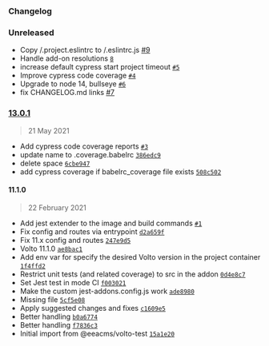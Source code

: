 ### Changelog

### Unreleased

- Copy <addon>/.project.eslintrc to <project>/.eslintrc.js [#9](https://github.com/plone/volto-addon-ci/pull/9)
- Handle add-on resolutions [`8`](https://github.com/plone/volto-addon-ci/pull/8)
- increase default cypress start project timeout [`#5`](https://github.com/plone/volto-addon-ci/pull/5)
- Improve cypress code coverage [`#4`](https://github.com/plone/volto-addon-ci/pull/4)
- Upgrade to node 14, bullseye [`#6`](https://github.com/plone/volto-addon-ci/pull/6)
- fix CHANGELOG.md links [#7](https://github.com/plone/volto-addon-ci/pull/7)


### [13.0.1](https://github.com/plone/volto-addon-ci/compare/11.1.0...13.0.1)

> 21 May 2021

- Add cypress code coverage reports [`#3`](https://github.com/plone/volto-addon-ci/pull/3)
- update name to .coverage.babelrc [`386edc9`](https://github.com/plone/volto-addon-ci/commit/386edc9e05e9db8beca77a9f21a537f6b7deef75)
- delete space [`6cbe947`](https://github.com/plone/volto-addon-ci/commit/6cbe947bdf276039b28976d5a65847954b85a5d6)
- add cypress coverage if babelrc_coverage file exists [`508c502`](https://github.com/plone/volto-addon-ci/commit/508c50272abe5c88f7eb4d465fb6c4e8dede7367)

#### 11.1.0

> 22 February 2021

- Add jest extender to the image and build commands [`#1`](https://github.com/plone/volto-addon-ci/pull/1)
- Fix config and routes via entrypoint [`d2a659f`](https://github.com/plone/volto-addon-ci/commit/d2a659fdb797ca44b92fb703dcc17f5a27bdf894)
- Fix 11.x config and routes [`247e9d5`](https://github.com/plone/volto-addon-ci/commit/247e9d5968dd5b71255f8bd2a2bd22e30dd1785b)
- Volto 11.1.0 [`ae8bac1`](https://github.com/plone/volto-addon-ci/commit/ae8bac1806ca4dd06514b746b0db3e0975fdce0f)
- Add env var for specify the desired Volto version in the project container [`1f4ffd2`](https://github.com/plone/volto-addon-ci/commit/1f4ffd20954ee1affca18074593e3161dbc240ef)
- Restrict unit tests (and related coverage) to src in the addon [`0d4e8c7`](https://github.com/plone/volto-addon-ci/commit/0d4e8c752619b8b1cb235368679decac0f0fa5cb)
- Set Jest test in mode CI [`f003021`](https://github.com/plone/volto-addon-ci/commit/f0030216a71d310678c6c89b934790a979abe21b)
- Make the custom jest-addons.config.js work [`ade8980`](https://github.com/plone/volto-addon-ci/commit/ade89804e4e47660b33f523b6452f1556e2b52ab)
- Missing file [`5cf5e08`](https://github.com/plone/volto-addon-ci/commit/5cf5e08de23b207005b0b28a15b0059e48ab1599)
- Apply suggested changes and fixes [`c1609e5`](https://github.com/plone/volto-addon-ci/commit/c1609e5be36eff397cdea1175182811c3729a21a)
- Better handling [`b0a6774`](https://github.com/plone/volto-addon-ci/commit/b0a6774b16e7793b2fdf4f42c7d3d10ed8adc267)
- Better handling [`f7836c3`](https://github.com/plone/volto-addon-ci/commit/f7836c375f660ca599d8507643b9e6aa77164d9b)
- Initial import from @eeacms/volto-test [`15a1e20`](https://github.com/plone/volto-addon-ci/commit/15a1e207520dd616b3925f7b8dc5eab11b05ffad)
